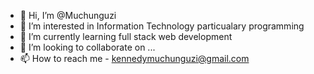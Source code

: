 - 👋 Hi, I’m @Muchunguzi
- 👀 I’m interested in Information Technology particualary programming
- 🌱 I’m currently learning full stack web development
- 💞️ I’m looking to collaborate on ...
- 📫 How to reach me - kennedymuchunguzi@gmail.com

<!---
Muchunguzi/Muchunguzi is a ✨ special ✨ repository because its `README.md` (this file) appears on your GitHub profile.
You can click the Preview link to take a look at your changes.
--->
